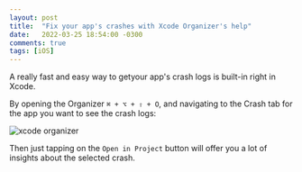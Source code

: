 ```yaml
---
layout: post
title:  "Fix your app's crashes with Xcode Organizer's help"
date:   2022-03-25 18:54:00 -0300
comments: true
tags: [iOS]
---
```


A really fast and easy way to getyour app's crash logs is built-in right in Xcode.

By opening the Organizer `⌘ + ⌥ + ⇧ + O`, and navigating to the Crash tab for the app you want to see the crash logs:

![xcode organizer]({{static.static_files}}/resources/xcode-organizer/xcode-organizer-crashes.png)

Then just tapping on the `Open in Project` button will offer you a lot of insights about the selected crash.
